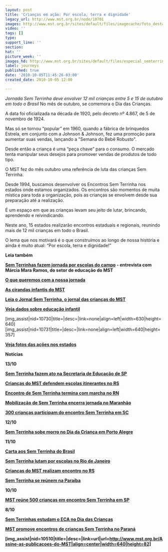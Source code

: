 ```yaml
---
layout: post
title: 'Crianças em ação: Por escola, terra e dignidade'
legacy_url: http://www.mst.org.br/node/10701
images: http://www.mst.org.br/sites/default/files/imagecache/foto_destaque/especial_semterrinha_20101.jpg
video: ''
tags: []
type: 
support_line: ''
section: 
hat: ''
picture_week: ''
images_hd: http://www.mst.org.br/sites/default/files/especial_semterrinha_20101.jpg
label: journeys
published: true
date: '2010-10-05T11:45:26-03:00'
created_date: 2010-10-05 12:00

---
```

<em>
Jornada Sem Terrinha deve envolver 12 mil crianças entre 5 e 15 de outubro em todo o Brasil
</em>
No mês de outubro, se comemora o Dia das Crianças. 

A data foi oficializada na década de 1920, pelo decreto nº 4.867, de 5 de novembro de 1924. 

Mas só se tornou “popular” em 1960, quando a fábrica de brinquedos Estrela, em conjunto com a Johnson & Johnson, fez uma promoção para aumentar suas vendas, lançando a "Semana do Bebê Robusto". 

Desde então a criança é uma “peça chave” para o consumo. O mercado tenta manipular seus desejos para promover vendas de produtos de todo tipo.

O MST fez do mês outubro uma referência de luta das crianças Sem Terrinha. 

Desde 1994, buscamos desenvolver os Encontros Sem Terrinha nos estados onde estamos organizados. Os encontros são momentos de muita mística para toda a organização, pois as crianças se envolvem desde sua preparação até a realização. 

É um espaço em que as crianças levam seu jeito de lutar, brincando, aprendendo e reivindicando. 

Neste ano, 15 estados realizarão encontros estaduais e regionais, reunindo mais de 12 mil crianças em todo o Brasil. 

O lema que nos motivará é o que construímos ao longo de nossa história e ainda é muito atual: “Por escola, terra e dignidade!”

<strong>Leia também</strong>

<strong><a href="http://www.mst.org.br/Sem-Terrinhas-fazem-jornada-por-escolas-do-campo-no-mes-das-criancas" target="_SELF">Sem Terrinhas fazem jornada por escolas do campo</a> - entrevista com Márcia Mara Ramos, do setor de educação do MST</strong> 

<strong> <a href="http://www.mst.org.br/jornada-sem-terrinha-2010/O-que-queremos-com-a-nossa-jornada" target="_SELF">O que queremos com a nossa jornada </a></strong>  

<strong><a href="http://www.mst.org.br/jornada-sem-terrinha-2010/JST-As-cirandas-infantis-do-MST" target="_SELF">As cirandas infantis do MST </a></strong>  

<strong><a href="http://www.mst.org.br/jornada-sem-terrinha-2010/Especial-Leia-o-Jornal-Sem-Terrinha" target="_SELF">Leia o Jornal Sem Terrinha, o jornal das crianças do MST</a></strong>

<strong><a href="http://www.mst.org.br/jornada-sem-terrinha-2010/Veja-dados-sobre-educa%C3%A7%C3%A3o-infantil" target="_SELF">Veja dados sobre educação infantil </a></strong>  

[img_assist|nid=10730|title=|desc=|link=none|align=left|width=630|height=640]
[img_assist|nid=10731|title=|desc=|link=none|align=left|width=640|height=357]
<em></em>
<em></em>
<em></em>

<strong><a href="Veja-fotos-das-ações-nos-estados" target="_SELF">Veja fotos das ações nos estados</a></strong>

<strong>Notícias

<strong>13/10</strong>

<strong><a href="http://www.mst.org.br/Sem-Terrinha-fazem-ato-na-Secretaria-de-Educacao-de-SP" target="_SELF">Sem Terrinha fazem ato na Secretaria de Educação de SP</a></strong>

<strong><a href="http://www.mst.org.br/Criancas-do-MST-defendem-escolas-itinerantes-no-RS" target="_SELF">Crianças do MST defendem escolas itinerantes no RS</a></strong>

<strong><a href="http://www.mst.org.br/Encontro-de-Sem-Terrinha-termina-com-marcha-no-RN" target="_SELF">Encontro de Sem Terrinha termina com marcha no RN</a></strong>

<strong><a href="http://www.mst.org.br/Mobilizacao-de-Sem-Terrinha-encerra-jornada-no-Maranhao%20" target="_SELF">Mobilização de Sem Terrinha encerra jornada no Maranhão</a></strong>

<strong><a href="http://www.mst.org.br/300-criancas-participam-do-encontro-Sem-Terrinha-em-SC" target="_SELF">300 crianças participam do encontro Sem Terrinha em SC</a></strong>

<strong>12/10</strong>

<strong><a href="http://www.mst.org.br/Sem-Terrinha-sobe-morro-no-Dia-da-Crianca-em-Porto-Alegre" target="_SELF">Sem Terrinha sobe morro no Dia da Criança em Porto Alegre </a></strong>

<strong>11/10

<strong><a href="Carta-aos-Sem-Terrinha-do-Brasil" target="_SELF">Carta aos Sem Terrinha do Brasil</a></strong>

<strong><a href="Sem-Terrinha-lutam-por-escolas-no-Rio-de-Janeiro" target="_SELF">Sem Terrinha lutam por escolas no Rio de Janeiro</a></strong>

<strong><a href="Crianças-do-MST-realizam-encontro-no-RS" target="_SELF">Crianças do MST realizam encontro no RS</a></strong>

<strong><a href="Sem-Terrinha-se-reúnem-na-Paraíba" target="_SELF">Sem Terrinha se reúnem na Paraíba</a></strong>

<strong>10/10

<strong><a href="http://www.mst.org.br/MST-reune-500-criancas-em-encontro-Sem-Terrinha-em-SP" target="_SELF">MST reúne 500 crianças em encontro Sem Terrinha em SP</a></strong>

<strong>8/10

<strong><a href="http://www.mst.org.br/Sem-Terrinhas-estudam-o-ECA-no-Dia-das-Criancas" target="_SELF">Sem Terrinhas estudam o ECA no Dia das Crianças</a></strong>

<strong><a href="http://www.mst.org.br/MST-promove-encontros-de-criancas-Sem-Terrinha-no-Parana" target="_SELF">MST promove encontros de crianças Sem Terrinha no Paraná</a></strong>



<em></em>
[img_assist|nid=10510|title=|desc=|link=url|url=http://www.mst.org.br/Assine-as-publicacoes-do-MST|align=center|width=640|height=82]


